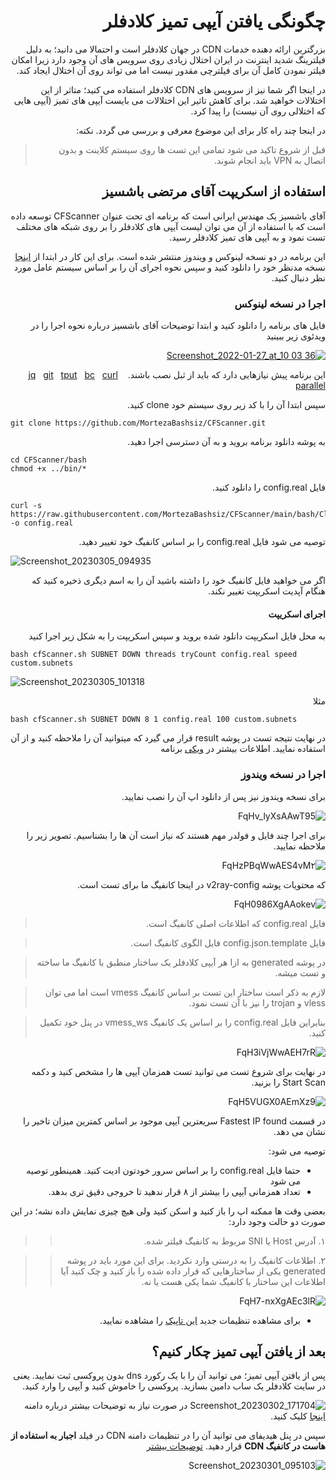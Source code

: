 
<div dir="rtl">

# چگونگی یافتن آیپی تمیز کلادفلر

بزرگترین ارائه دهنده خدمات CDN در جهان کلادفلر است و احتمالا می دانید؛ به دلیل فیلترینگ شدید اینترنت در ایران اختلال زیادی روی سرویس های آن وجود دارد زیرا امکان فیلتر نمودن کامل آن برای فیلترچی مقدور نیست اما می تواند روی آن اختلال ایجاد کند. 

در اینجا اگر شما نیز از سرویس های CDN کلادفلر استفاده می کنید؛ متاثر از این اختلالات خواهید شد. برای کاهش تاثیر این اختلالات می بایست آیپی های تمیز (آیپی هایی که اختلالی روی آن نیست) را پیدا کرد.

در اینجا چند راه کار برای این موضوع معرفی و بررسی می گردد.
نکته:
> قبل از شروع تاکید می شود تمامی این تست ها روی سیستم کلاینت و بدون اتصال به VPN باید انجام شوند.

## استفاده از اسکریپت آقای مرتضی باشسیز
آقای باشسیز یک مهندس ایرانی است که برنامه ای تحت عنوان CFScanner توسعه داده است که با استفاده از آن می توان لیست آیپی های کلادفلر را بر روی شبکه های مختلف تست نمود و به آیپی های تمیز کلادفلر رسید.

این برنامه در دو نسخه لینوکس و ویندوز منتشر شده است.
برای این کار در ابتدا از [اینجا](https://github.com/MortezaBashsiz/CFScanner) نسخه مدنظر خود را دانلود کنید و سپس نحوه اجرای آن را بر اساس سیستم عامل مورد نظر دنبال کنید.




### اجرا در نسخه لینوکس

فایل های برنامه را دانلود کنید و ابتدا توضیحات آقای باشسیز درباره نحوه اجرا را در ویدئوی زیر ببینید



[![Screenshot_2022-01-27_at_10 03 36](https://user-images.githubusercontent.com/125398461/222939631-2b73ef2c-813b-4a00-a6b5-13082002d487.png)](https://www.youtube.com/watch?v=BKLRAHolhvM)

این برنامه پیش نیازهایی دارد که باید از ثبل نصب باشند.
[jq](https://stedolan.github.io/jq/)&nbsp;&nbsp;&nbsp;[git](https://git-scm.com/)&nbsp;&nbsp;&nbsp;[tput](https://command-not-found.com/tput)&nbsp;&nbsp;&nbsp;[bc](https://www.gnu.org/software/bc/)&nbsp;&nbsp;&nbsp;[curl](https://curl.se/download.html)&nbsp;&nbsp;&nbsp;
[parallel](https://www.gnu.org/software/parallel/)


سپس ابتدا آن را با کد زیر روی سیستم خود clone کنید.
</div>

```
git clone https://github.com/MortezaBashsiz/CFScanner.git 
```


<div dir="rtl">

به پوشه دانلود برنامه بروید و به آن دسترسی اجرا دهید.
</div>

```
cd CFScanner/bash
chmod +x ../bin/*
```

<div dir="rtl">

فایل config.real را دانلود کنید.

</div>

```
curl -s https://raw.githubusercontent.com/MortezaBashsiz/CFScanner/main/bash/ClientConfig.json -o config.real
```

<div dir="rtl">

توصیه می شود فایل config.real را بر اساس کانفیگ خود تغییر دهید.
</div>

![Screenshot_20230305_094935](https://user-images.githubusercontent.com/125398461/222945619-756a8a4c-9cd7-4977-8679-c5a3a5b9b96c.png)

<div dir="rtl">

اگر می خواهید فایل کانفیگ خود را داشته باشید آن را به اسم دیگری ذخیره کنید که هنگام آپدیت اسکریپت تغییر نکند.

#### اجرای اسکریپت 

به محل فایل اسکریپت دانلود شده بروید و سپس اسکریپت را به شکل زیر اجرا کنید

</div>

```
bash cfScanner.sh SUBNET DOWN threads tryCount config.real speed custom.subnets
```


![Screenshot_20230305_101318](https://user-images.githubusercontent.com/125398461/222946688-bcec3d65-7bf1-495a-b1bf-fe517f69f882.png)
<div dir="rtl">
مثلا
</div>

```
bash cfScanner.sh SUBNET DOWN 8 1 config.real 100 custom.subnets
```
<div dir="rtl">

در نهایت نتیجه تست در پوشه result قرار می گیرد که میتوانید آن را ملاحظه کنید و از آن استفاده نمایید. اطلاعات بیشتر در [ویکی](https://github.com/MortezaBashsiz/CFScanner/tree/main/bash) برنامه

### اجرا در نسخه ویندوز

برای نسخه ویندوز نیز پس از دانلود اپ آن را نصب نمایید.

![FqHv_lyXsAAwT95](https://user-images.githubusercontent.com/125398461/222939844-0d312508-d15c-4fe8-b3d9-283e44704339.png)

برای اجرا چند فایل و فولدر مهم هستند که نیاز است آن ها را بشناسیم. تصویر زیر را ملاحظه نمایید.

![FqHzPBqWwAES4vM۲](https://user-images.githubusercontent.com/125398461/222940073-b4263585-8116-4527-84ea-ec6ab22148ae.png)

که محتویات پوشه v2ray-config در اینجا کانفیگ ما برای تست است.

![FqH0986XgAAokev](https://user-images.githubusercontent.com/125398461/222940243-f84e7a8e-45c9-40a8-bc8d-72202ee00fd6.png)

> فایل config.real که اطلاعات اصلی کانفیگ است.

> فایل config.json.template فایل الگوی کانفیگ است.

> در پوشه generated به ازا هر آیپی کلادفلر یک ساختار منطبق با کانفیگ ما ساخته و تست میشه. 

> لازم به ذکر است ساختار این تست بر اساس کانفیگ vmess است اما می توان vless و trojan را نیز با آن تست نمود.

>  بنابراین فایل config.real را بر اساس یک کانفیگ vmess_ws در پنل خود تکمیل کنید.

![FqH3iVjWwAEH7rR](https://user-images.githubusercontent.com/125398461/222940550-a2739cc8-c282-41ea-b193-9374d0ec29ff.png)

در نهایت برای شروع تست می توانید تست همزمان آیپی ها را مشخص کنید و دکمه Start Scan را بزنید.

![FqH5VUGX0AEmXz9](https://user-images.githubusercontent.com/125398461/222940595-8d84cbfb-e391-4762-8da5-c8cd0768579b.png)

در قسمت Fastest IP found سریعترین آیپی موجود بر اساس کمترین میزان تاخیر را نشان می دهد.

توصیه می شود:

* حتما فایل config.real را بر اساس سرور خودتون ادیت کنید. همینطور توصیه می شود
* تعداد همزمانی آیپی را بیشتر از ۸ قرار ندهید تا خروجی دقیق تری بدهد.

بعضی وقت ها ممکنه اپ را باز کنید و اسکن کنید ولی هیچ چیزی نمایش داده نشه؛ در این صورت دو حالت وجود دارد:
> > ۱. آدرس Host  یا SNI مربوط به کانفیگ فیلتر شده.

> > ۲. اطلاعات کانفیگ را به درستی وارد نکردید. برای این مورد باید در پوشه generated یکی از ساختارهایی که قرار داده شده را باز کنید و چک کنید آیا اطلاعات این ساختار با کانفیگ شما یکی هست یا نه.

![FqH7-nxXgAEc3lR](https://user-images.githubusercontent.com/125398461/222940830-906481cb-f8dc-4e3a-abf9-61528f844435.png)

* برای مشاهده تنظیمات جدید [این تاپیک](https://github.com/MortezaBashsiz/CFScanner/discussions/210) را مشاهده نمایید.

## بعد از یافتن آیپی تمیز چکار کنیم؟

پس از یافتن آیپی تمیز؛ می توانید آن را با یک رکورد dns بدون پروکسی ثبت نمایید. یعنی در سایت کلادفلر یک ساب دامین بسازید. پروکسی را خاموش کنید و آیپی را وارد کنید.

![Screenshot_20230302_171704](https://user-images.githubusercontent.com/125398461/222942018-f53bf1bd-77c4-45b5-9604-0224061869d0.png)
در صورت نیاز به توضیحات بیشتر درباره دامنه [اینجا](https://github.com/hiddify/hiddify-config/wiki/%D8%A7%D9%86%D9%88%D8%A7%D8%B9-%D8%AF%D8%A7%D9%85%D9%86%D9%87-%D9%88-%D9%86%D8%AD%D9%88%D9%87-%D8%AB%D8%A8%D8%AA-%E2%80%8C%D8%A2%D9%86%E2%80%8C%D9%87%D8%A7) کلیک کنید.

سپس در پنل هیدیفای می توانید آن را در تنظیمات دامنه CDN در فیلد **اجبار به استفاده از هاست در کانفیگ CDN**  قرار دهید. [توضیحات بیشتر](https://github.com/hiddify/hiddify-config/wiki/%D9%86%D8%AD%D9%88%D9%87-%D9%BE%DB%8C%DA%A9%D8%B1%D8%A8%D9%86%D8%AF%DB%8C-%D9%BE%D9%86%D9%84-%D9%87%DB%8C%D8%AF%DB%8C%D9%81%D8%A7%DB%8C#%D8%AF%D8%A7%D9%85%D9%86%D9%87-cdn)

![Screenshot_20230301_095103](https://user-images.githubusercontent.com/125398461/222942200-ce36835f-41d9-4bc9-abf5-a4c35c34d33f.png)



